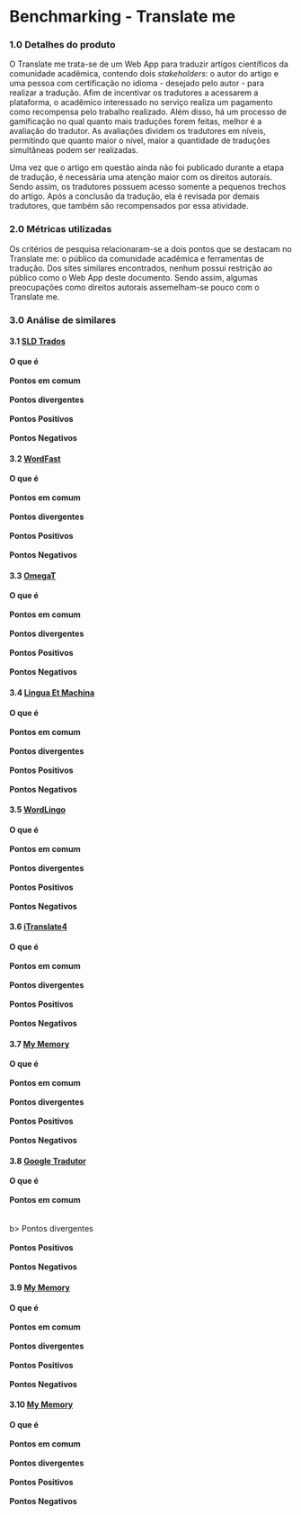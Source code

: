 # Benchmarking - Translate me

### 1.0 Detalhes do produto
O Translate me trata-se de um Web App para traduzir artigos científicos da
comunidade acadêmica, contendo dois _stakeholders_: o autor do artigo
e uma pessoa com certificação no idioma  - desejado pelo autor - para realizar
a tradução. Afim de incentivar os tradutores a acessarem a plataforma, o
acadêmico interessado no serviço realiza um pagamento como recompensa pelo
trabalho realizado. Além disso, há um processo de gamificação no qual quanto
mais traduções forem feitas, melhor é a avaliação do tradutor. As avaliações
dividem os tradutores em níveis, permitindo que quanto maior o nível, maior a
quantidade de traduções simultâneas podem ser realizadas. <br>

<p> Uma vez que o artigo em questão ainda não foi publicado durante a etapa de
tradução, é necessária uma atenção maior com os direitos autorais. Sendo assim, os
tradutores possuem acesso somente a pequenos trechos do artigo. Após a conclusão
da tradução, ela é revisada por demais tradutores, que também são recompensados
por essa atividade.

### 2.0 Métricas utilizadas
Os critérios de pesquisa relacionaram-se a dois pontos que se destacam no
Translate me: o público da comunidade acadêmica e ferramentas de tradução. Dos
sites similares encontrados, nenhum possui restrição ao público como o Web App
deste documento. Sendo assim, algumas preocupações como direitos autorais
assemelham-se pouco com o Translate me.


### 3.0 Análise de similares

#### 3.1 [SLD Trados](https://www.sdltrados.com/)

<b> O que é </b> <br>
<br> <b> Pontos em comum </b> <br>
<br> <b> Pontos divergentes </b> <br>
<br> <b> Pontos Positivos </b> <br>
<br> <b> Pontos Negativos </b> <br>

#### 3.2 [WordFast](https://www.wordfast.net/)
<b> O que é </b> <br>
<br> <b> Pontos em comum </b> <br>
<br> <b> Pontos divergentes </b> <br>
<br> <b> Pontos Positivos </b> <br>
<br> <b> Pontos Negativos </b> <br>

#### 3.3 [OmegaT](https://omegat.org/)
<b> O que é </b> <br>
<br> <b> Pontos em comum </b> <br>
<br> <b> Pontos divergentes </b> <br>
<br> <b> Pontos Positivos </b> <br>
<br> <b> Pontos Negativos </b> <br>

#### 3.4 [Lingua Et Machina](http://lingua-et-machina.com/)
<b> O que é </b> <br>
<br> <b> Pontos em comum </b> <br>
<br> <b> Pontos divergentes </b> <br>
<br> <b> Pontos Positivos </b> <br>
<br> <b> Pontos Negativos </b> <br>

#### 3.5 [WordLingo](http://www.worldlingo.com/)
<b> O que é </b> <br>
<br> <b> Pontos em comum </b>  <br>
<br> <b> Pontos divergentes </b>  <br>
<br> <b> Pontos Positivos </b>  <br>
<br> <b> Pontos Negativos </b>  <br>

#### 3.6 [iTranslate4](http://itranslate4.eu/en/) </b>
<b> O que é </b>  <br>
<br> <b> Pontos em comum </b>  <br>
<br> <b> Pontos divergentes </b>  <br>
<br> <b> Pontos Positivos </b> <br>
<br> <b> Pontos Negativos </b>  <br>

#### 3.7 [My Memory](https://mymemory.translated.net/)
<b> O que é </b> <br>
<br> <b> Pontos em comum </b> <br>
<br> <b> Pontos divergentes </b> <br>
<br> <b> Pontos Positivos </b> <br>
<br> <b> Pontos Negativos </b> <br>

#### 3.8 [Google Tradutor](https://translate.google.com.br/)
<b> O que é </b> <br>
<br> <b> Pontos em comum </b> <br>
<br> <br> b> Pontos divergentes </b> <br>
<br> <b> Pontos Positivos </b> <br>
<br> <b> Pontos Negativos </b> <br>

#### 3.9 [My Memory](https://mymemory.translated.net/)
<b> O que é </b> <br>
<br> <b> Pontos em comum </b> <br>
<br> <b> Pontos divergentes </b> <br>
<br> <b> Pontos Positivos </b> <br>
<br> <b> Pontos Negativos </b> <br>

#### 3.10 [My Memory](https://mymemory.translated.net/)
<b> O que é </b> <br>
<br> <b> Pontos em comum </b> <br>
<br> <b> Pontos divergentes </b> <br>
<br> <b> Pontos Positivos </b> <br>
<br> <b> Pontos Negativos </b> <br>
